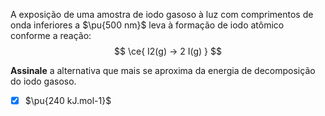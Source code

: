 A exposição de uma amostra de iodo gasoso à luz com comprimentos de onda inferiores a $\pu{500 nm}$ leva à formação de iodo atômico conforme a reação:
$$
    \ce{ I2(g) -> 2 I(g) }
$$

**Assinale** a alternativa que mais se aproxima da energia de decomposição do iodo gasoso.

- [x] $\pu{240 kJ.mol-1}$

